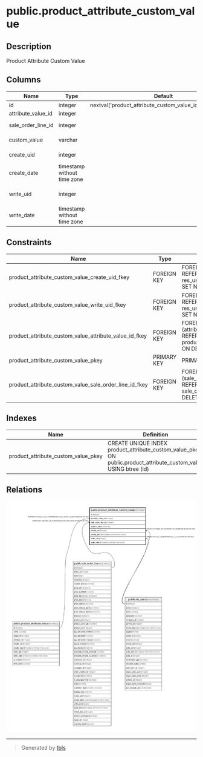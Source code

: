 # public.product_attribute_custom_value

## Description

Product Attribute Custom Value

## Columns

| Name | Type | Default | Nullable | Children | Parents | Comment |
| ---- | ---- | ------- | -------- | -------- | ------- | ------- |
| id | integer | nextval('product_attribute_custom_value_id_seq'::regclass) | false |  |  |  |
| attribute_value_id | integer |  | true |  | [public.product_attribute_value](public.product_attribute_value.md) | Attribute |
| sale_order_line_id | integer |  | true |  | [public.sale_order_line](public.sale_order_line.md) | Sale order line |
| custom_value | varchar |  | true |  |  | Custom value |
| create_uid | integer |  | true |  | [public.res_users](public.res_users.md) | Created by |
| create_date | timestamp without time zone |  | true |  |  | Created on |
| write_uid | integer |  | true |  | [public.res_users](public.res_users.md) | Last Updated by |
| write_date | timestamp without time zone |  | true |  |  | Last Updated on |

## Constraints

| Name | Type | Definition |
| ---- | ---- | ---------- |
| product_attribute_custom_value_create_uid_fkey | FOREIGN KEY | FOREIGN KEY (create_uid) REFERENCES res_users(id) ON DELETE SET NULL |
| product_attribute_custom_value_write_uid_fkey | FOREIGN KEY | FOREIGN KEY (write_uid) REFERENCES res_users(id) ON DELETE SET NULL |
| product_attribute_custom_value_attribute_value_id_fkey | FOREIGN KEY | FOREIGN KEY (attribute_value_id) REFERENCES product_attribute_value(id) ON DELETE SET NULL |
| product_attribute_custom_value_pkey | PRIMARY KEY | PRIMARY KEY (id) |
| product_attribute_custom_value_sale_order_line_id_fkey | FOREIGN KEY | FOREIGN KEY (sale_order_line_id) REFERENCES sale_order_line(id) ON DELETE SET NULL |

## Indexes

| Name | Definition |
| ---- | ---------- |
| product_attribute_custom_value_pkey | CREATE UNIQUE INDEX product_attribute_custom_value_pkey ON public.product_attribute_custom_value USING btree (id) |

## Relations

![er](public.product_attribute_custom_value.svg)

---

> Generated by [tbls](https://github.com/k1LoW/tbls)
